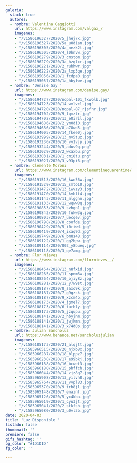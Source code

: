 ```yaml
---
galeria:
  stack: true
  autores:
  - nombre: Valentina Gaggiotti
    url: https://www.instagram.com/valgax_/
    imagenes:
    - "/v1586196327/2020/5_jhej7x.jpg"
    - "/v1586196327/2020/5a_u0d1an.jpg"
    - "/v1586196305/2020/4a_nezk2t.jpg"
    - "/v1586196305/2020/4_l0hnvw.jpg"
    - "/v1586196279/2020/3_cmstom.jpg"
    - "/v1586196279/2020/3a_hzqlxr.jpg"
    - "/v1586196221/2020/2_rubhwr.jpg"
    - "/v1586196222/2020/2a_lxp3qe.jpg"
    - "/v1586195056/2020/1_fcdpa0.jpg"
    - "/v1586195057/2020/1a_hbyfwe.jpg"
  - nombre: 'Denise Gay '
    url: https://www.instagram.com/denise.gay/
    imagenes:
    - "/v1586194727/2020/nopal-101_fxwolb.jpg"
    - "/v1586194723/2020/14_wmlvcl.jpg"
    - "/v1586194720/2020/nopal-87_rjsfnr.jpg"
    - "/v1586194702/2020/9_lqmztr.jpg"
    - "/v1586194702/2020/13_e0iril.jpg"
    - "/v1586194686/2020/2_ym0di0.jpg"
    - "/v1586194686/2020/8_a78wd5.jpg"
    - "/v1586194005/2020/14_fkee0j.jpg"
    - "/v1586193999/2020/13_mv5tuz.jpg"
    - "/v1586193236/2020/10_vy1vjp.jpg"
    - "/v1586193244/2020/5_adus9q.png"
    - "/v1586193029/2020/2_wxaxbu.png"
    - "/v1586193031/2020/1_cmi8tu.png"
    - "/v1586193027/2020/3_v93pi6.png"
  - nombre: Clemente Moroni
    url: https://www.instagram.com/clementinequarentine/
    imagenes:
    - "/v1586191513/2020/16_kwn56w.jpg"
    - "/v1586191529/2020/15_smto10.jpg"
    - "/v1586191472/2020/13_iwvzy3.jpg"
    - "/v1586191470/2020/14_kvblt4.jpg"
    - "/v1586191143/2020/11_mlggnn.jpg"
    - "/v1586191133/2020/12_wqww8q.jpg"
    - "/v1586190853/2020/9_svhgn1.jpg"
    - "/v1586190842/2020/10_fukw3g.jpg"
    - "/v1586190803/2020/7_uecqev.jpg"
    - "/v1586190798/2020/8_coofde.jpg"
    - "/v1586190429/2020/5_i0riwd.jpg"
    - "/v1586190419/2020/4_ixaq9d.jpg"
    - "/v1586189749/2020/6_bm8s48.jpg"
    - "/v1586189122/2020/1_gg2hpw.jpg"
    - "/v1586189114/2020/002_y8bueq.jpg"
    - "/v1586189118/2020/3_qe7amg.jpg"
  - nombre: Flor Nieves
    url: https://www.instagram.com/flornieves__/
    imagenes:
    - "/v1586188454/2020/13_n8fxid.jpg"
    - "/v1586188265/2020/11_spnm6w.jpg"
    - "/v1586188264/2020/10_ojiy8z.jpg"
    - "/v1586188281/2020/12_y7w9st.jpg"
    - "/v1586188187/2020/8_saxo9k.jpg"
    - "/v1586188187/2020/7_g9gzsk.jpg"
    - "/v1586188187/2020/9_xzcm4o.jpg"
    - "/v1586188173/2020/4_jgmel7.jpg"
    - "/v1586188173/2020/6_turbly.jpg"
    - "/v1586188173/2020/5_jzqupu.jpg"
    - "/v1586188141/2020/2_hbyjnm.jpg"
    - "/v1586188141/2020/1_jwjkmn.jpg"
    - "/v1586188141/2020/3_x74d0p.jpg"
  - nombre: Julian Sancholuz
    url: https://www.behance.net/sancholuzjulian
    imagenes:
    - "/v1586185173/2020/21_alqjtt.jpg"
    - "/v1585966515/2020/20_njxb8x.jpg"
    - "/v1585966287/2020/18_blppz7.jpg"
    - "/v1585966238/2020/17_e99bkj.jpg"
    - "/v1585966188/2020/16_bcwet3.jpg"
    - "/v1585966180/2020/15_phffch.jpg"
    - "/v1585966044/2020/14_zjz8q7.jpg"
    - "/v1585965908/2020/13_yilvh8.jpg"
    - "/v1585965764/2020/11_vvpl83.jpg"
    - "/v1585965370/2020/9_trh8jl.jpg"
    - "/v1585965148/2020/7_enainf.jpg"
    - "/v1585965126/2020/5_yx4kba.jpg"
    - "/v1585965019/2020/1_cyu3jt.jpg"
    - "/v1585965041/2020/2_stkfsh.jpg"
    - "/v1585965080/2020/3_u0vl3b.jpg"
date: 2020-04-03
title: 'Luz Disponible '
listado: false
thumbnail: ''
premiere: false
gifs_hashtag: ''
bg_color: "#1D1D1D"
fg_color: ''

---
```


